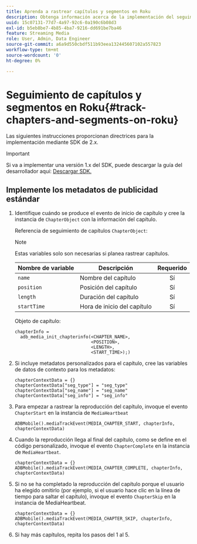 ```yaml
---
title: Aprenda a rastrear capítulos y segmentos en Roku
description: Obtenga información acerca de la implementación del seguimiento de capítulos y segmentos mediante Media SDK en Roku.
uuid: 15c07131-77d7-4a97-92c6-0a190c6b08d3
exl-id: b5eb8be7-4b85-4ba7-9216-dd691be7ba46
feature: Streaming Media
role: User, Admin, Data Engineer
source-git-commit: a6a9d550cbdf511b93eea132445607102a557823
workflow-type: tm+mt
source-wordcount: '0'
ht-degree: 0%

---
```


# Seguimiento de capítulos y segmentos en Roku{#track-chapters-and-segments-on-roku}

Las siguientes instrucciones proporcionan directrices para la implementación mediante SDK de 2.x.

>[!IMPORTANT]
>
> Si va a implementar una versión 1.x del SDK, puede descargar la guía del desarrollador aquí: [Descargar SDK.](/help/getting-started/download-sdks.md)

## Implemente los metadatos de publicidad estándar

1. Identifique cuándo se produce el evento de inicio de capítulo y cree la instancia de `ChapterObject` con la información del capítulo.

   Referencia de seguimiento de capítulos `ChapterObject`:

   >[!NOTE]
   >
   >Estas variables solo son necesarias si planea rastrear capítulos.

   | Nombre de variable | Descripción | Requerido |
   | --- | --- | :---: |
   | `name` | Nombre del capítulo | Sí |
   | `position` | Posición del capítulo | Sí |
   | `length` | Duración del capítulo | Sí |
   | `startTime` | Hora de inicio del capítulo | Sí |

   Objeto de capítulo:

   ```
   chapterInfo =  
     adb_media_init_chapterinfo(<CHAPTER_NAME>,  
                                <POSITION>,  
                                <LENGTH>,  
                                <START_TIME>);)
   ```

1. Si incluye metadatos personalizados para el capítulo, cree las variables de datos de contexto para los metadatos:

   ```
   chapterContextData = {}
   chapterContextData["seg_type"] = "seg_type"
   chapterContextData["seg_name"] = "seg_name"
   chapterContextData["seg_info"] = "seg_info"
   ```

1. Para empezar a rastrear la reproducción del capítulo, invoque el evento `ChapterStart` en la instancia de `MediaHeartbeat`

   ```
   ADBMobile().mediaTrackEvent(MEDIA_CHAPTER_START, chapterInfo, chapterContextData)
   ```

1. Cuando la reproducción llega al final del capítulo, como se define en el código personalizado, invoque el evento `ChapterComplete` en la instancia de `MediaHeartbeat`.

   ```
   chapterContextData = {}
   ADBMobile().mediaTrackEvent(MEDIA_CHAPTER_COMPLETE, chapterInfo, chapterContextData)
   ```

1. Si no se ha completado la reproducción del capítulo porque el usuario ha elegido omitirlo (por ejemplo, si el usuario hace clic en la línea de tiempo para saltar el capítulo), invoque el evento `ChapterSkip` en la instancia de MediaHeartbeat.

   ```
   chapterContextData = {}
   ADBMobile().mediaTrackEvent(MEDIA_CHAPTER_SKIP, chapterInfo, chapterContextData)
   ```

1. Si hay más capítulos, repita los pasos del 1 al 5.
